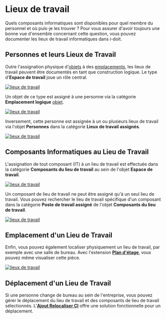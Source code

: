 # Lieux de travail 

Quels composants informatiques sont disponibles pour quel membre du personnel et où puis-je les trouver ? Pour vous assurer d'avoir toujours une bonne vue d'ensemble concernant cette question, vous pouvez documenter les lieux de travail informatiques dans i-doit.

Personnes et leurs Lieux de Travail
-----------------------------------

Outre l'assignation physique d'[objets](../basics/structure-of-the-it-documentation.md) à des [emplacements](./locations.md), les lieux de travail peuvent être documentés en tant que construction logique. Le type d'**Espace de travail** joue un rôle central.

[![lieux de travail](../assets/images/en/use-cases/workplaces/1-wp.png)](../assets/images/en/use-cases/workplaces/1-wp.png)

Un objet de ce type est assigné à une personne via la catégorie **Emplacement logique** [objet](../basics/structure-of-the-it-documentation.md).

[![lieux de travail](../assets/images/en/use-cases/workplaces/2-wp.png)](../assets/images/en/use-cases/workplaces/2-wp.png)

Inversement, cette personne est assignée à un ou plusieurs lieux de travail via l'objet **Personnes** dans la catégorie **Lieux de travail assignés**.

[![lieux de travail](../assets/images/en/use-cases/workplaces/3-wp.png)](../assets/images/en/use-cases/workplaces/3-wp.png)

Composants Informatiques au Lieu de Travail
------------------------------------------

L'assignation de tout composant (IT) à un lieu de travail est effectuée dans la catégorie **Composants du lieu de travail** au sein de l'objet **Espace de travail**.

[![lieux de travail](../assets/images/en/use-cases/workplaces/4-wp.png)](../assets/images/en/use-cases/workplaces/4-wp.png)

Un composant de lieu de travail ne peut être assigné qu'à un seul lieu de travail. Vous pouvez rechercher le lieu de travail spécifique d'un composant dans la catégorie **Poste de travail assigné** de l'objet **Composants du lieu de travail**.

[![lieux de travail](../assets/images/en/use-cases/workplaces/5-wp.png)](../assets/images/en/use-cases/workplaces/5-wp.png)

Emplacement d'un Lieu de Travail
--------------------------------

Enfin, vous pouvez également localiser physiquement un lieu de travail, par exemple avec une salle de bureau. Avec l'extension [**Plan d'étage**](../i-doit-pro-add-ons/floorplan.md), vous pouvez même visualiser cette pièce.

[![lieux de travail](../assets/images/en/use-cases/workplaces/6-wp.png)](../assets/images/en/use-cases/workplaces/6-wp.png)

Déplacement d'un Lieu de Travail
-------------------------------

Si une personne change de bureau au sein de l'entreprise, vous pouvez gérer le déplacement du lieu de travail et des composants de lieu de travail sélectionnés. L'**[Ajout Relocaliser CI](../i-doit-pro-add-ons/relocate-ci.md)** offre une solution fonctionnelle pour un déplacement.
